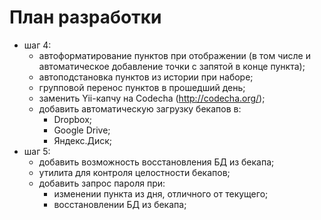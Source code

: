 # План разработки

* шаг 4:
	* автоформатирование пунктов при отображении (в том числе и автоматическое
	добавление точки с запятой в конце пункта);
	* автоподстановка пунктов из истории при наборе;
	* групповой перенос пунктов в прошедший день;
	* заменить Yii-капчу на Codecha (http://codecha.org/);
	* добавить автоматическую загрузку бекапов в:
		* Dropbox;
		* Google Drive;
		* Яндекс.Диск;
* шаг 5:
	* добавить возможность восстановления БД из бекапа;
	* утилита для контроля целостности бекапов;
	* добавить запрос пароля при:
		* изменении пункта из дня, отличного от текущего;
		* восстановлении БД из бекапа;
